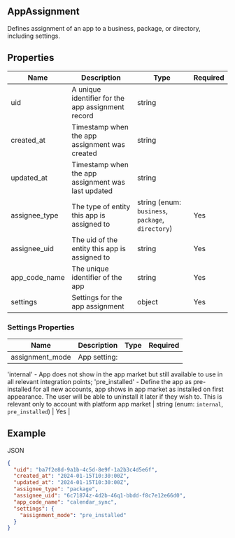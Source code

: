 ## AppAssignment

Defines assignment of an app to a business, package, or directory, including settings.

## Properties

| Name | Description | Type | Required |
| --- | --- | --- | --- |
| uid | A unique identifier for the app assignment record | string |  |
| created_at | Timestamp when the app assignment was created | string |  |
| updated_at | Timestamp when the app assignment was last updated | string |  |
| assignee_type | The type of entity this app is assigned to | string (enum: `business`, `package`, `directory`) | Yes |
| assignee_uid | The uid of the entity this app is assigned to | string | Yes |
| app_code_name | The unique identifier of the app | string | Yes |
| settings | Settings for the app assignment | object | Yes |

### Settings Properties

| Name | Description | Type | Required |
| --- | --- | --- | --- |
| assignment_mode | App setting:
 'internal' - App does not show in the app market but still available to use in all relevant integration points;
 'pre_installed' - Define the app as pre-installed for all new accounts, app shows in app market as installed on first appearance. The user will be able to uninstall it later if they wish to. This is relevant only to account with platform app market | string (enum: `internal`, `pre_installed`) | Yes |

## Example

JSON

```json
{
  "uid": "ba7f2e8d-9a1b-4c5d-8e9f-1a2b3c4d5e6f",
  "created_at": "2024-01-15T10:30:00Z",
  "updated_at": "2024-01-15T10:30:00Z",
  "assignee_type": "package",
  "assignee_uid": "6c71874z-4d2b-46q1-bbdd-f8c7e12e66d0",
  "app_code_name": "calendar_sync",
  "settings": {
    "assignment_mode": "pre_installed"
  }
}
```